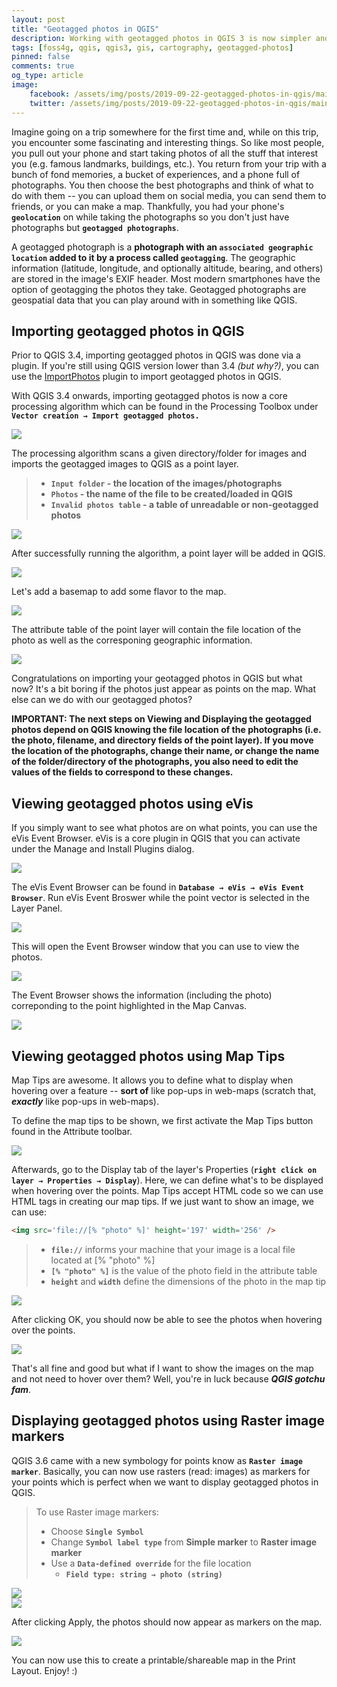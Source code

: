 ```yaml
---
layout: post
title: "Geotagged photos in QGIS"
description: Working with geotagged photos in QGIS 3 is now simpler and easier. :)
tags: [foss4g, qgis, qgis3, gis, cartography, geotagged-photos]
pinned: false
comments: true
og_type: article
image:
    facebook: /assets/img/posts/2019-09-22-geotagged-photos-in-qgis/main.png
    twitter: /assets/img/posts/2019-09-22-geotagged-photos-in-qgis/main.png
---
```


Imagine going on a trip somewhere for the first time and, while on this trip, you encounter some fascinating and interesting things. So like most people, you pull out your phone and start taking photos of all the stuff that interest you (e.g. famous landmarks, buildings, etc.). You return from your trip with a bunch of fond memories, a bucket of experiences, and a phone full of photographs. You then choose the best photographs and think of what to do with them -- you can upload them on social media, you can send them to friends, or you can make a map. Thankfully, you had your phone's **```geolocation```** on while taking the photographs so you don't just have photographs but **```geotagged photographs```**.

A geotagged photograph is a **photograph with an ```associated geographic location``` added to it by a process called ```geotagging```**. The geographic information (latitude, longitude, and optionally altitude, bearing, and others) are stored in the image's EXIF header. Most modern smartphones have the option of geotagging the photos they take. Geotagged photographs are geospatial data that you can play around with in something like QGIS.

## Importing geotagged photos in QGIS
Prior to QGIS 3.4, importing geotagged photos in QGIS was done via a plugin. If you're still using QGIS version lower than 3.4 *(but why?)*, you can use the [ImportPhotos](https://plugins.qgis.org/plugins/ImportPhotos/) plugin to import geotagged photos in QGIS.

With QGIS 3.4 onwards, importing geotagged photos is now a core processing algorithm which can be found in the Processing Toolbox under **```Vector creation → Import geotagged photos.```**

<div class='col-lg-12 img-container'><img class='img-fluid post-img img-shadow' src='{{ site.baseurl }}/assets/img/posts/2019-09-22-geotagged-photos-in-qgis/import-geotagged-processing.png'></div>

The processing algorithm scans a given directory/folder for images and imports the geotagged images to QGIS as a point layer.

>* **```Input folder``` - the location of the images/photographs**
>* **```Photos``` - the name of the file to be created/loaded in QGIS**
>* **```Invalid photos table``` - a table of unreadable or non-geotagged photos**

<div class='col-lg-12 img-container'><img class='img-fluid post-img img-shadow' src='{{ site.baseurl }}/assets/img/posts/2019-09-22-geotagged-photos-in-qgis/import-geotagged-processing-1.png'></div>

After successfully running the algorithm, a point layer will be added in QGIS.

<div class='col-lg-12 img-container'><img class='img-fluid post-img img-shadow' src='{{ site.baseurl }}/assets/img/posts/2019-09-22-geotagged-photos-in-qgis/import-geotagged.png'></div>

Let's add a basemap to add some flavor to the map.
<div class='col-lg-12 img-container'><img class='img-fluid post-img img-shadow' src='{{ site.baseurl }}/assets/img/posts/2019-09-22-geotagged-photos-in-qgis/import-geotagged-1.png'></div>

The attribute table of the point layer will contain the file location of the photo as well as the corresponing geographic information.

<div class='col-lg-12 img-container'><img class='img-fluid post-img img-shadow' src='{{ site.baseurl }}/assets/img/posts/2019-09-22-geotagged-photos-in-qgis/import-geotagged-attr.png'></div>

Congratulations on importing your geotagged photos in QGIS but what now? It's a bit boring if the photos just appear as points on the map. What else can we do with our geotagged photos?

**IMPORTANT: The next steps on Viewing and Displaying the geotagged photos depend on QGIS knowing the file location of the photographs (i.e. the photo, filename, and directory fields of the point layer). If you move the location of the photographs, change their name, or change the name of the folder/directory of the photographs, you also need to edit the values of the fields to correspond to these changes.**

## Viewing geotagged photos using eVis
If you simply want to see what photos are on what points, you can use the eVis Event Browser. eVis is a core plugin in QGIS that you can activate under the Manage and Install Plugins dialog.

<div class='col-lg-12 img-container'><img class='img-fluid post-img img-shadow' src='{{ site.baseurl }}/assets/img/posts/2019-09-22-geotagged-photos-in-qgis/evis-plugin.png'></div>

The eVis Event Browser can be found in **```Database → eVis → eVis Event Browser```**. Run eVis Event Broswer while the point vector is selected in the Layer Panel.

<div class='col-lg-12 img-container'><img class='img-fluid post-img img-shadow' src='{{ site.baseurl }}/assets/img/posts/2019-09-22-geotagged-photos-in-qgis/evis-run.png'></div>

This will open the Event Browser window that you can use to view the photos.

<div class='col-lg-12 img-container'><img class='img-fluid post-img img-shadow' src='{{ site.baseurl }}/assets/img/posts/2019-09-22-geotagged-photos-in-qgis/evis.png'></div>

The Event Browser shows the information (including the photo) correponding to the point highlighted in the Map Canvas.

<div class='col-lg-12 img-container'><img class='img-fluid post-img img-shadow' src='{{ site.baseurl }}/assets/img/posts/2019-09-22-geotagged-photos-in-qgis/evis.gif'></div>

## Viewing geotagged photos using Map Tips
Map Tips are awesome. It allows you to define what to display when hovering over a feature -- **sort of** like pop-ups in web-maps (scratch that, **_exactly_** like pop-ups in web-maps).

To define the map tips to be shown, we first activate the Map Tips button found in the Attribute toolbar.

<div class='col-lg-12 img-container'><img class='img-fluid post-img img-shadow' src='{{ site.baseurl }}/assets/img/posts/2019-09-22-geotagged-photos-in-qgis/maptips-toolbar.png'></div>

Afterwards, go to the Display tab of the layer's Properties (**```right click on layer → Properties → Display```**). Here, we can define what's to be displayed when hovering over the points. Map Tips accept HTML code so we can use HTML tags in creating our map tips. If we just want to show an image, we can use:

``` html
<img src='file://[% "photo" %]' height='197' width='256' />
```

>* **```file://```** informs your machine that your image is a local file located at [% "photo" %]
>* **```[% "photo" %]```** is the value of the photo field in the attribute table
>* **```height```** and **```width```** define the dimensions of the photo in the map tip

<div class='col-lg-12 img-container'><img class='img-fluid post-img img-shadow' src='{{ site.baseurl }}/assets/img/posts/2019-09-22-geotagged-photos-in-qgis/maptips.png'></div>

After clicking OK, you should now be able to see the photos when hovering over the points.

<div class='col-lg-12 img-container'><img class='img-fluid post-img img-shadow' src='{{ site.baseurl }}/assets/img/posts/2019-09-22-geotagged-photos-in-qgis/maptips.gif'></div>

That's all fine and good but what if I want to show the images on the map and not need to hover over them? Well, you're in luck because **_QGIS gotchu fam_**.

## Displaying geotagged photos using Raster image markers
QGIS 3.6 came with a new symbology for points know as **```Raster image marker```**. Basically, you can now use rasters (read: images) as markers for your points which is perfect when we want to display geotagged photos in QGIS.

> To use Raster image markers:
>* Choose **```Single Symbol```**
>* Change **```Symbol label type```** from **Simple marker** to **Raster image marker**
>* Use a **```Data-defined override```** for the file location
>   * **```Field type: string → photo (string)```**

<div class='row'>
<div class='col-md-6 col-sm-12 img-container'><img class='img-fluid post-img img-shadow' src='{{ site.baseurl }}/assets/img/posts/2019-09-22-geotagged-photos-in-qgis/raster-symbol-layer-type.png'></div>

<div class='col-md-6 col-sm-12 img-container'><img class='img-fluid post-img img-shadow' src='{{ site.baseurl }}/assets/img/posts/2019-09-22-geotagged-photos-in-qgis/raster-data-defined.png'></div>
</div>

After clicking Apply, the photos should now appear as markers on the map.

<div class='col-lg-12 img-container'><img class='img-fluid post-img img-shadow' src='{{ site.baseurl }}/assets/img/posts/2019-09-22-geotagged-photos-in-qgis/raster-image-marker.png'></div>

You can now use this to create a printable/shareable map in the Print Layout. Enjoy! :)
